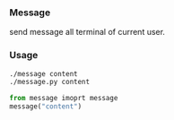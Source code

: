 ### Message

send message all terminal of current user.

### Usage

```bash
./message content
./message.py content
```

```Python
from message imoprt message
message("content")
```
